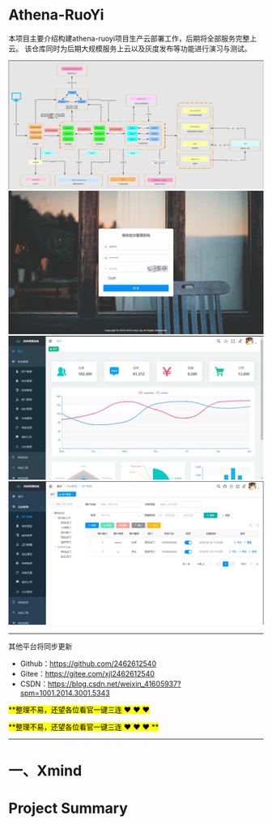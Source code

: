 # Athena-RuoYi

本项目主要介绍构建athena-ruoyi项目生产云部署工作，后期将全部服务完整上云。
该仓库同时为后期大规模服务上云以及灰度发布等功能进行演习与测试。

![img.png](Xmind/images/ruoyi-architecture.png)
![img.png](Xmind/images/ruoyi.jpg)
![img.png](Xmind/images/ruoyi2.png)
![img.png](Xmind/images/ruoyi3.png)

-----------------------------------------------------------------------------------------------
其他平台将同步更新

- Github：https://github.com/2462612540
- Gitee：https://gitee.com/xjl2462612540
- CSDN：https://blog.csdn.net/weixin_41605937?spm=1001.2014.3001.5343

<mark>**整理不易，还望各位看官一键三连 :heart: :heart: :heart: </mark>

<mark>**整理不易，还望各位看官一键三连 :heart: :heart: :heart: **</mark>

-----------------------------------------------------------------------------------------------

# 一、Xmind


# 

# Project Summary
